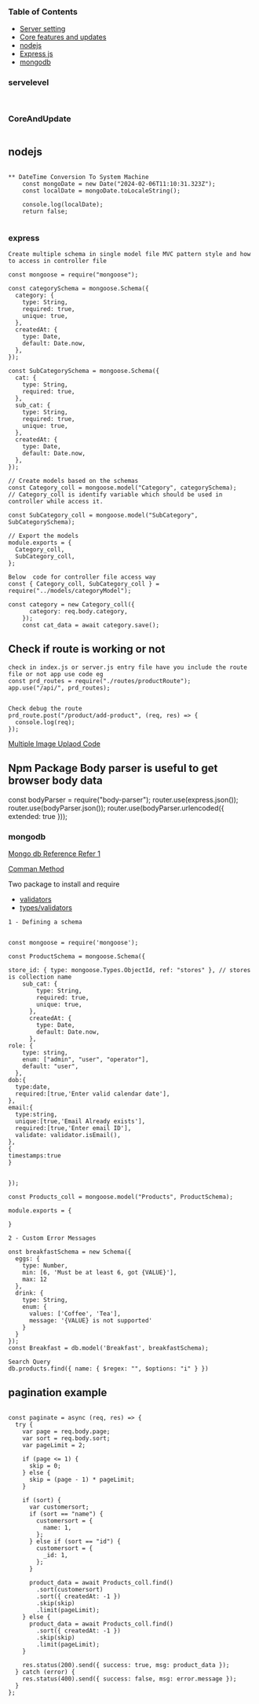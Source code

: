 ### Table of Contents


  - [Server setting](#servelevel)
  - [Core features and updates](#CoreAndUpdate)
  - [nodejs](#nodejs)
  - [Express js](#express)
  - [mongodb](#mongodb)



### servelevel

```
   
```

### CoreAndUpdate

```

```

## nodejs

```

** DateTime Conversion To System Machine
    const mongoDate = new Date("2024-02-06T11:10:31.323Z");
    const localDate = mongoDate.toLocaleString();

    console.log(localDate);
    return false;


```


### express

```
Create multiple schema in single model file MVC pattern style and how to access in controller file

const mongoose = require("mongoose");

const categorySchema = mongoose.Schema({
  category: {
    type: String,
    required: true,
    unique: true,
  },
  createdAt: {
    type: Date,
    default: Date.now,
  },
});

const SubCategorySchema = mongoose.Schema({
  cat: {
    type: String,
    required: true,
  },
  sub_cat: {
    type: String,
    required: true,
    unique: true,
  },
  createdAt: {
    type: Date,
    default: Date.now,
  },
});

// Create models based on the schemas
const Category_coll = mongoose.model("Category", categorySchema);    // Category_coll is identify variable which should be used in controller while access it.

const SubCategory_coll = mongoose.model("SubCategory", SubCategorySchema);

// Export the models
module.exports = {
  Category_coll,
  SubCategory_coll,
};

Below  code for controller file access way
const { Category_coll, SubCategory_coll } = require("../models/categoryModel");

const category = new Category_coll({
      category: req.body.category,
    });
    const cat_data = await category.save();

```



## Check if route is working or not

```
check in index.js or server.js entry file have you include the route file or not app use code eg
const prd_routes = require("./routes/productRoute");
app.use("/api/", prd_routes);


Check debug the route
prd_route.post("/product/add-product", (req, res) => {
  console.log(req);
});

```

[Multiple Image Uplaod Code](https://github.com/Sameera-Perera/Express-Js-REST-API-Image-Uploade-Complete-Example)

## Npm Package Body parser is useful to get browser body data

const bodyParser = require("body-parser");
router.use(express.json());
router.use(bodyParser.json());
router.use(bodyParser.urlencoded({ extended: true }));


### mongodb

[Mongo db Reference ](https://www.mongodb.com/developer/products/mongodb/cheat-sheet/)
[Refer 1](https://gist.github.com/subfuzion/9236165)

[Comman Method ](https://www.mongodb.com/docs/v5.2/reference/method/)

Two package to install and require

- [validators](https://www.npmjs.com/package/validator)
- [types/validators](https://www.npmjs.com/package/@types/validator?activeTab=readme)

```
1 - Defining a schema


const mongoose = require('mongoose');

const ProductSchema = mongoose.Schema({

store_id: { type: mongoose.Types.ObjectId, ref: "stores" }, // stores is collection name
    sub_cat: {
        type: String,
        required: true,
        unique: true,
      },
      createdAt: {
        type: Date,
        default: Date.now,
      },
role: {
    type: string,
    enum: ["admin", "user", "operator"],
    default: "user",
  },
dob:{
  type:date,
  required:[true,'Enter valid calendar date'],
},
email:{
  type:string,
  unique:[true,'Email Already exists'],
  required:[true,'Enter email ID'],
  validate: validator.isEmail(),
},
{
timestamps:true
}


});

const Products_coll = mongoose.model("Products", ProductSchema);

module.exports = {

}

2 - Custom Error Messages

onst breakfastSchema = new Schema({
  eggs: {
    type: Number,
    min: [6, 'Must be at least 6, got {VALUE}'],
    max: 12
  },
  drink: {
    type: String,
    enum: {
      values: ['Coffee', 'Tea'],
      message: '{VALUE} is not supported'
    }
  }
});
const Breakfast = db.model('Breakfast', breakfastSchema);

Search Query
db.products.find({ name: { $regex: "", $options: "i" } })

```

## pagination example     

```

const paginate = async (req, res) => {
  try {
    var page = req.body.page;
    var sort = req.body.sort;
    var pageLimit = 2;

    if (page <= 1) {
      skip = 0;
    } else {
      skip = (page - 1) * pageLimit;
    }

    if (sort) {
      var customersort;
      if (sort == "name") {
        customersort = {
          name: 1,
        };
      } else if (sort == "id") {
        customersort = {
          _id: 1,
        };
      }

      product_data = await Products_coll.find()
        .sort(customersort)
        .sort({ createdAt: -1 })
        .skip(skip)
        .limit(pageLimit);
    } else {
      product_data = await Products_coll.find()
        .sort({ createdAt: -1 })
        .skip(skip)
        .limit(pageLimit);
    }

    res.status(200).send({ success: true, msg: product_data });
  } catch (error) {
    res.status(400).send({ success: false, msg: error.message });
  }
};


```
